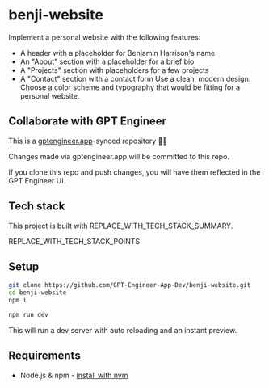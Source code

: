 # benji-website

Implement a personal website with the following features:
- A header with a placeholder for Benjamin Harrison's name 
- An "About" section with a placeholder for a brief bio
- A "Projects" section with placeholders for a few projects
- A "Contact" section with a contact form
Use a clean, modern design. Choose a color scheme and typography that would be fitting for a personal website.

## Collaborate with GPT Engineer

This is a [gptengineer.app](https://gptengineer.app)-synced repository 🌟🤖

Changes made via gptengineer.app will be committed to this repo.

If you clone this repo and push changes, you will have them reflected in the GPT Engineer UI.

## Tech stack

This project is built with REPLACE_WITH_TECH_STACK_SUMMARY.

REPLACE_WITH_TECH_STACK_POINTS

## Setup

```sh
git clone https://github.com/GPT-Engineer-App-Dev/benji-website.git
cd benji-website
npm i
```

```sh
npm run dev
```

This will run a dev server with auto reloading and an instant preview.

## Requirements

- Node.js & npm - [install with nvm](https://github.com/nvm-sh/nvm#installing-and-updating)
